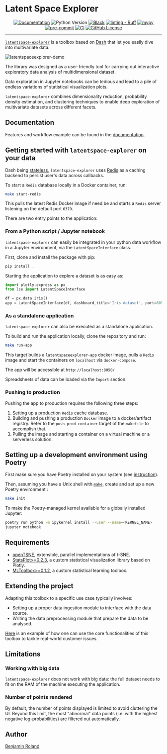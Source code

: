 # Latent Space Explorer


<div align="center" markdown="1">

[![Documentation](https://img.shields.io/website?label=docs&url=https://parici75.github.io/latentspace-explorer)](https://parici75.github.io/latentspace-explorer)
![Python Version](https://img.shields.io/badge/python-3.11%20%7C%203.12-blue)
[![Black](https://img.shields.io/badge/Code%20style-Black-black)](https://black.readthedocs.io/en/stable/)
[![linting - Ruff](https://img.shields.io/badge/Linting-Ruff-yellow)](https://docs.astral.sh/ruff/)
[![mypy](https://img.shields.io/badge/mypy-checked-blue)](https://mypy.readthedocs.io/en/stable/index.html#)
[![pre-commit](https://img.shields.io/badge/pre--commit-enabled-brightgreen?logo=pre-commit&logoColor=white)](https://pre-commit.com/)
[![CI](https://github.com/Parici75/latentspace-explorer/actions/workflows/test.yml/badge.svg)](https://github.com/Parici75/latentspace-explorer/actions/workflows/test.yml)
[![GitHub License](https://img.shields.io/github/license/Parici75/latentspace-explorer)](https://github.com/Parici75/latentspace-explorer/blob/main/LICENSE)

</div>

----------------
[`latentspace-explorer`](https://github.com/Parici75/latentspace-explorer) is a toolbox based on [Dash](https://plotly.com/dash/) that let you easily dive into multivariate data.


![latentspaceexplorer-demo](docs/assets/latentspaceexplorer-demo.gif)


The library was designed as a user-friendly tool for carrying out interactive exploratory data analysis of multidimensional dataset.

Data exploration in Jupyter notebooks can be tedious and lead to a pile of endless variations of statistical visualization plots.

`latentspace-explorer` combines dimensionality reduction, probability density estimation, and clustering techniques to enable deep exploration of multivariate datasets across different facets.

Documentation
-
Features and workflow example can be found in the [documentation](https://parici75.github.io/latentspace-explorer).


Getting started with `latentspace-explorer` on your data
-
Dash being [stateless](https://dash.plotly.com/sharing-data-between-callbacks), `latentspace-explorer` uses [Redis](https://redis.io/solutions/caching/) as a caching backend to persist user's data across callbacks.

To start a `Redis` database locally in a Docker container, run:

```bash
make start-redis
```
This pulls the latest Redis Docker image if need be and starts a `Redis` server listening on the default port `6379`.


There are two entry points to the application:

### From a Python script / Jupyter notebook
`latentspace-explorer` can easily be integrated in your python data workflow in a Jupyter environment, via the `LatentSpaceInterface` class.

First, clone and install the package with pip:

```bash
pip install .
```

Starting the application to explore a dataset is as easy as:
```python
import plotly.express as px
from lse import LatentSpaceInterface

df = px.data.iris()
app = LatentSpaceInterface(df, dashboard_title='Iris dataset', port=8050).start()
```

### As a standalone application
`latentspace-explorer` can also be executed as a standalone application.

To build and run the application locally, clone the repository and run:
```bash
make run-app
```

This target builds a `latentspaceexplorer-app` docker image, pulls a `Redis` image and start the containers on `localhost` via `docker-compose`.

The app will be accessible at `http://localhost:8050/`

Spreadsheets of data can be loaded via the `Ìmport` section.


### Pushing to production
Pushing the app to production requires the following three steps:
1. Setting up a production `Redis` cache database.
2. Building and pushing a production `Docker` image to a docker/artifact registry. Refer to the `push-prod-container` target of the `makefile` to accomplish that.
3. Pulling the image and starting a container on a virtual machine or a serverless solution.


## Setting up a development environment using Poetry

First make sure you have Poetry installed on your system (see [instruction](https://python-poetry.org/docs/#installing-with-the-official-installer)).

Then, assuming you have a Unix shell with [`make`](https://edoras.sdsu.edu/doc/make.html), create and set up a new Poetry environment :

```bash
make init
```

To make the Poetry-managed kernel available for a globally installed Jupyter:

```bash
poetry run python -m ipykernel install --user --name=<KERNEL_NAME>
jupyter notebook
```

Requirements
-
- [openTSNE](https://github.com/pavlin-policar/openTSNE/), extensible, parallel implementations of t-SNE.
- [StatsPlot>=0.2.3](https://github.com/Parici75/statsplotly.git), a custom statistical visualization library based on Plotly.
- [MLToolbox>=0.1.2](https://github.com/Parici75/mltoolbox.git), a custom statistical learning toolbox.


Extending the project
-
Adapting this toolbox to a specific use case typically involves:
- Setting up a proper data ingestion module to interface with the data source.
- Writing the data preprocessing module that prepare the data to be analysed.

[Here](https://benjaminroland.onrender.com/work/interactive-anomaly-detector-and-scorer) is an example of how one can use the core functionalities of this toolbox to tackle real-world customer issues.


Limitations
-
### Working with big data
`latentspace-explorer` does not work with big data: the full dataset needs to fit on the RAM of the machine executing the application.

### Number of points rendered
By default, the number of points displayed is limited to avoid cluttering the UI. Beyond this limit, the most "abnormal" data points (i.e. with the highest negative log-probabilities) are filtered out automatically.


Author
-
[Benjamin Roland](https://benjaminroland.onrender.com/)
